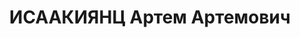 ---
title: ИСААКИЯНЦ Артем Артемович
description: "Род. 1897, Карсская обл., Турция, армянин. Образование высшее (ИНХ им.Плеханова\
  \ в Москве, 1928). Член партии в 1920-1923 (выбыл механически за неуплату чл. взносов)\
  \ и с 1925. Исключен во время чистки в 1929 в г.Ташкенте Куйбышевским РК ВКП(б)\
  \ за приписывание себе революционных заслуг и карьеризм. Реабилитирован Республиканской\
  \ комиссией по партчистке Узбекистана. Исключен 20.02.1937 решением бюро Ворошиловского\
  \ РК АКП(б) \"за защиту и восхваление к/р троцкиста, фашистского бандита Пятакова,\
  \ за отказ от разоблачения к/р троцкиста Назарюка\", сознательное засорение аппарата\
  \ треста социально-чуждыми и враждебными элементами, как \"полностью солидаризующегося\
  \ с к/р троцкистами-бандитами, пытавшегося двурушничать и обмануть бюро райкома\
  \ партии\". Восст. посмертно 15.10.1957 решением бюро ЦК КП Азербайджана.\n В РККА\
  \ в 1920-21, политрук 4 роты отряда особого назначения. Управляющий Всесоюзным трестом\
  \ иодо-бромной пром-сти НКТП. Прож.: Аз.ССР, г.Баку.\n Арестован 15.04.1937\n Обвинение:\
  \ ст.ст. 69,70,73 УК Аз.ССР - активный участник с 1935 к-р, троцкистской, террор.,\
  \ шпионско-диверсионной орг-ции, был связан с Пятаковым и Хвостовским, занимался\
  \ вредительством в иодобромной пром-сти.\n Приговор: ВК ВС СССР, 10.10.1937 - ВМН\
  \ с конфискацией имущества.\n Расстрелян 11.10.1937\n Реабилитирован ВКВС СССР 22.12.1956\
  \ за отсутствием состава преступления.\n Источники: Сталинский список от 03.10.1937\
  \ (Аз.ССР, Кат.1)| Личное дело №37668 (АПД УДПАР, ф.6, оп.9, д. 233)| Определение\
  \ ВКВС СССР 22.12.1956."
---